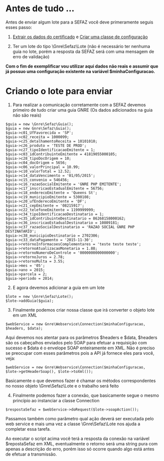# Antes de tudo ...

Antes de enviar algum lote para a SEFAZ você deve primeramente seguis esses passo:

1) [Extrair os dados do certificado](https://github.com/nfephp-org/sped-gnre/wiki/3%29-Extraindo-os-dados-do-certificado-com-a-GNRE-PHP) e [Criar uma classe de configuração](https://github.com/nfephp-org/sped-gnre/wiki/4%29-J%C3%A1-possuo-os-dados-extra%C3%ADdos-do-certificado,-o-que-fazer-%3F)

2) Ter um lote do tipo \Gnre\Sefaz\Lote (não é necessário ter nenhuma guia no lote, porém a resposta da SEFAZ será com uma mensagem de erro de validação)

**Com o fim de exemplificar vou utilizar aqui dados não reais e assumir que já possuo uma configuração existente na variável $minhaConfiguracao.**


# Criando o lote para enviar

1) Para realizar a comunicação corretamente com a SEFAZ devemos primeiro de tudo criar uma guia GNRE (Os dados adicionados na guia não são reais)

```
$guia = new \Gnre\Sefaz\Guia();
$guia = new Gnre\Sefaz\Guia();
$guia->c01_UfFavorecida = 'SP';
$guia->c02_receita = 1000099;
$guia->c25_detalhamentoReceita = 10101010;
$guia->c26_produto = 'TESTE DE PROD';
$guia->c27_tipoIdentificacaoEmitente = 1;
$guia->c03_idContribuinteEmitente = 41819055000105;
$guia->c28_tipoDocOrigem = 10;
$guia->c04_docOrigem = 5656;
$guia->c06_valorPrincipal = 10.99;
$guia->c10_valorTotal = 12.52;
$guia->c14_dataVencimento = '01/05/2015';
$guia->c15_convenio = 546456;
$guia->c16_razaoSocialEmitente = 'GNRE PHP EMITENTE';
$guia->c17_inscricaoEstadualEmitente = 56756;
$guia->c18_enderecoEmitente = 'Queens St';
$guia->c19_municipioEmitente = 5300108;
$guia->c20_ufEnderecoEmitente = 'DF';
$guia->c21_cepEmitente = '08215917';
$guia->c22_telefoneEmitente = 1199999999;
$guia->c34_tipoIdentificacaoDestinatario = 1;
$guia->c35_idContribuinteDestinatario = 86268158000162;
$guia->c36_inscricaoEstadualDestinatario = 10809181;
$guia->c37_razaoSocialDestinatario = 'RAZAO SOCIAL GNRE PHP DESTINATARIO';
$guia->c38_municipioDestinatario = 2702306;
$guia->c33_dataPagamento = '2015-11-30';
$guia->retornoInformacoesComplementares = 'teste teste teste';
$guia->retornoAtualizacaoMonetaria = 1.88;
$guia->retornoNumeroDeControle = '0000000000000000';
$guia->retornoJuros = 2.78;
$guia->retornoMulta = 3.55;
$guia->mes = '05';
$guia->ano = 2015;
$guia->parcela = 2;
$guia->periodo = 2014;
```
2) E agora devemos adicionar a guia em um lote
```
$lote = new \Gnre\Sefaz\Lote();
$lote->addGuia($guia);
```
3) Finalmente podemos criar nossa classe que irá converter o objeto lote em um XML
```
$webService = new Gnre\Webservice\Connection($minhaConfiguracao, $headers, $data);
```
Aqui devemos nos atentar para os parâmetros $headers e $data, $headers são os cabeçalhos enviados pelo SOAP para efetuar a requisição com sucesso e $data é o envelope SOAP enteiramente em XML.
Não é preciso se preocupar com esses parâmetros pois a API já fornece eles para você, veja:
```
$webService = new Gnre\Webservice\Connection($minhaConfiguracao, $lote->getHeaderSoap(), $lote->toXml());
```
Basicamente o que devemos fazer é chamar os métodos correspondentes no nosso objeto \Gnre\Sefaz\Lote e o trabalho será feito

4) Finalmente podemos fazer a conexão, que basicamente segue o mesmo princípio ao instanciar a classe Connection
```
$respostaSefaz = $webService->doRequest($lote->soapAction());
```
Passamos também como parâmetro qual ação deverá ser executada pelo web service e mais uma vez a classe \Gnre\Sefaz\Lote nos ajuda a completar essa tarefa.

Ao executar o script acima você terá a resposta da conexão na variável $repostaSefaz em XML, eventualmente o retorno será uma string pura com apenas a descrição do erro, porém isso só ocorre quando algo está antes de efetuar a transmissão.











